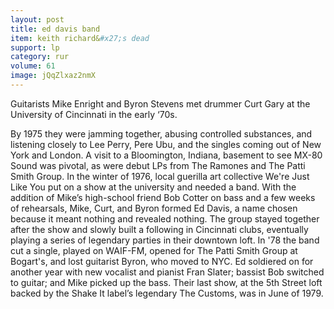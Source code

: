 ```yaml
---
layout: post
title: ed davis band
item: keith richard&#x27;s dead
support: lp
category: rur
volume: 61
image: jQqZlxaz2nmX
---
```


Guitarists Mike Enright and Byron Stevens met drummer Curt Gary at the University of Cincinnati in the early &lsquo;70s.

By 1975 they were jamming together, abusing controlled substances, and listening closely to Lee Perry, Pere Ubu, and the singles coming out of New York and London. A visit to a Bloomington, Indiana, basement to see MX-80 Sound was pivotal, as were debut LPs from The Ramones and The Patti Smith Group. In the winter of 1976, local guerilla art collective We&#x27;re Just Like You put on a show at the university and needed a band. With the addition of Mike&rsquo;s high-school friend Bob Cotter on bass and a few weeks of rehearsals, Mike, Curt, and Byron formed Ed Davis, a name chosen because it meant nothing and revealed nothing. The group stayed together after the show and slowly built a following in Cincinnati clubs, eventually playing a series of legendary parties in their downtown loft. In &#x27;78 the band cut a single, played on WAIF-FM, opened for The Patti Smith Group at Bogart&#x27;s, and lost guitarist Byron, who moved to NYC. Ed soldiered on for another year with new vocalist and pianist Fran Slater; bassist Bob switched to guitar; and Mike picked up the bass. Their last show, at the 5th Street loft backed by the Shake It label&rsquo;s legendary The Customs, was in June of 1979.